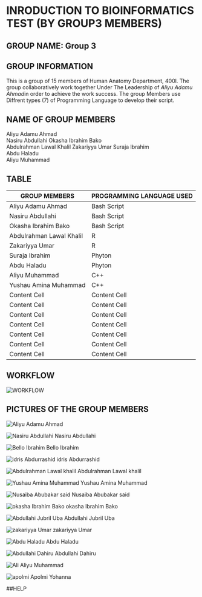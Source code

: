 # INRODUCTION TO BIOINFORMATICS TEST (BY GROUP3 MEMBERS)

## GROUP NAME: **Group 3**

## GROUP INFORMATION
This is a group of 15 members of Human Anatomy Department, 400l. The group collaboratively work together Under The Leadership of *Aliyu Adamu Ahmad*in order to achieve the work success. The group Members use Diffrent types (7) of Programming Language to develop their script.

## NAME OF GROUP MEMBERS 
Aliyu Adamu Ahmad  
Nasiru Abdullahi 
Okasha Ibrahim Bako  
Abdulrahman Lawal Khalil 
Zakariyya Umar 
Suraja Ibrahim  
Abdu Haladu  
Aliyu Muhammad  












## TABLE
| GROUP MEMBERS | PROGRAMMING LANGUAGE USED  |
| ------------- | ------------- |
| Aliyu Adamu Ahmad  | Bash Script  |
| Nasiru Abdullahi  | Bash Script  |
| Okasha Ibrahim Bako  | Bash Script  |
| Abdulrahman Lawal Khalil  | R  |
| Zakariyya Umar  | R  |
| Suraja Ibrahim  | Phyton  |
| Abdu Haladu  | Phyton  |
| Aliyu Muhammad  | C++  |
| Yushau Amina Muhammad  | C++  |
| Content Cell  | Content Cell  |
| Content Cell  | Content Cell  |
| Content Cell  | Content Cell  |
| Content Cell  | Content Cell  |
| Content Cell  | Content Cell  |
| Content Cell  | Content Cell  |
| Content Cell  | Content Cell  |

## WORKFLOW
![WORKFLOW](https://user-images.githubusercontent.com/95003138/143778153-a7f2090d-9017-4d46-9a33-33a37951fb6c.jpg)

## PICTURES OF THE GROUP MEMBERS

![Aliyu Adamu Ahmad](https://user-images.githubusercontent.com/95003138/143777930-530cea61-c757-4db6-a660-3fe070f49c64.jpeg)

![Nasiru Abdullahi](https://user-images.githubusercontent.com/95003138/143777928-5591fd22-95e8-4822-a24b-5a29cde60942.jpg)
Nasiru Abdullahi

![Bello Ibrahim](https://user-images.githubusercontent.com/95003138/143777925-0546ed8f-32a8-4afc-8dd3-a7b6064690cf.jpg)
Bello Ibrahim

![idris Abdurrashid](https://user-images.githubusercontent.com/95003138/143777926-264f7fc9-8df2-47ef-b528-851f1d170116.jpg)
idris Abdurrashid

![Abdulrahman Lawal khalil](https://user-images.githubusercontent.com/95003138/143777927-2ee3641b-ebca-4c20-b968-ae691b77a846.jpg)
Abdulrahman Lawal khalil

![Yushau Amina Muhammad](https://user-images.githubusercontent.com/95003138/143777929-e0340815-6263-4123-b629-8bc2a17a2398.jpg)
Yushau Amina Muhammad

![Nusaiba Abubakar said](https://user-images.githubusercontent.com/95003138/143777933-d32141be-fff9-4682-9574-b25b54ba2ddf.jpg)
Nusaiba Abubakar said

![okasha Ibrahim Bako](https://user-images.githubusercontent.com/95003138/143777935-527dedc9-56ce-4598-bbc3-8d7c16ef8da0.jpg)
okasha Ibrahim Bako

![Abdullahi Jubril Uba](https://user-images.githubusercontent.com/95003138/143777937-a10c79fc-c96a-4999-99f2-0ead6e3387e5.jpg)
Abdullahi Jubril Uba

![zakariyya Umar ](https://user-images.githubusercontent.com/95003138/143777940-44b6e510-6bbb-404d-9a7f-80cd8c540742.jpg)
zakariyya Umar 

![Abdu Haladu](https://user-images.githubusercontent.com/95003138/143777941-04481da5-7681-45c3-8403-937bc61b8b5e.jpg)
Abdu Haladu

![Abdullahi Dahiru](https://user-images.githubusercontent.com/95003138/143777942-50d05843-4284-423a-83ac-f170c5389e83.jpg)
Abdullahi Dahiru

![Ali](https://user-images.githubusercontent.com/95003138/143777943-65b2aeef-3927-42b4-882d-88993425c01a.jpg)
Aliyu Muhammad

![apolmi](https://user-images.githubusercontent.com/95003138/143777946-85462a40-8f9e-4881-8e46-75b52cc51a1a.jpg)
Apolmi Yohanna

##HELP

##
